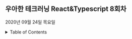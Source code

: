 ## 우아한 테크러닝 React&Typescript 8회차

2020년 09월 24일 목요일

<details><summary>Table of Contents</summary>

- 

</details>

### 
